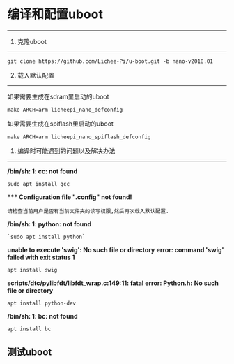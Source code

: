 编译和配置uboot
===============

* * * * *

1. 克隆uboot
------------

    git clone https://github.com/Lichee-Pi/u-boot.git -b nano-v2018.01

2. 载入默认配置
---------------

如果需要生成在sdram里启动的uboot

    make ARCH=arm licheepi_nano_defconfig

如果需要生成在spiflash里启动的uboot

    make ARCH=arm licheepi_nano_spiflash_defconfig

1. 编译时可能遇到的问题以及解决办法
-----------------------------------

**/bin/sh: 1: cc: not found**

    sudo apt install gcc

**\*\*\* Configuration file ".config" not found!**

    请检查当前用户是否有当前文件夹的读写权限,然后再次载入默认配置.

**/bin/sh: 1: python: not found**

    `sudo apt install python`

**unable to execute 'swig': No such file or directory**
**error: command 'swig' failed with exit status 1**

    apt install swig

**scripts/dtc/pylibfdt/libfdt\_wrap.c:149:11: fatal error: Python.h:**
    **No such file or directory**

    apt install python-dev

**/bin/sh: 1: bc: not found**

    apt install bc

测试uboot
------------
